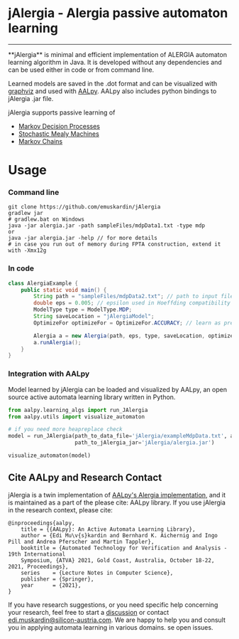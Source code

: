 # jAlergia - Alergia passive automaton learning
<hr>
**jAlergia** is minimal and efficient implementation of ALERGIA automaton learning algorithm in Java. 
It is developed without any dependencies and can be used either in code or from command line. 

Learned models are saved in the .dot format and can be visualized with [graphviz](https://graphviz.org/) and used with [AALpy](https://github.com/DES-Lab/AALpy).
AALpy also includes python bindings to jAlergia .jar file.

jAlergia supports passive learning of
- [Markov Decision Processes](https://en.wikipedia.org/wiki/Markov_decision_process)
- [Stochastic Mealy Machines](https://link.springer.com/chapter/10.1007/978-3-030-92124-8_27)
- [Markov Chains](https://en.wikipedia.org/wiki/Markov_chain)

# Usage

### Command line
```
git clone https://github.com/emuskardin/jAlergia
gradlew jar
# gradlew.bat on Windows
java -jar alergia.jar -path sampleFiles/mdpData1.txt -type mdp
or
java -jar alergia.jar -help // for more details
# in case you run out of memory during FPTA construction, extend it with -Xmx12g
```

### In code
```java
class AlergiaExample {
    public static void main() {
        String path = "sampleFiles/mdpData2.txt"; // path to input file
        double eps = 0.005; // epsilon used in Hoeffding compatibility check
        ModelType type = ModelType.MDP;
        String saveLocation = "jAlergiaModel";
        OptimizeFor optimizeFor = OptimizeFor.ACCURACY; // learn as precise as possible

        Alergia a = new Alergia(path, eps, type, saveLocation, optimizeFor);
        a.runAlergia();
    }
}
```

### Integration with AALpy

Model learned by jAlergia can be loaded and visualized by AALpy, 
an open source active automata learning library written in Python.

```python
from aalpy.learning_algs import run_JAlergia
from aalpy.utils import visualize_automaton

# if you need more heapreplace check
model = run_JAlergia(path_to_data_file='jAlergia/exampleMdpData.txt', automaton_type='mdp', eps=0.005,
                     path_to_jAlergia_jar='jAlergia/alergia.jar')

visualize_automaton(model)
```

## Cite AALpy and Research Contact

jAlergia is a twin implementation of [AALpy's Alergia implementation](https://github.com/DES-Lab/AALpy/blob/master/aalpy/learning_algs/stochastic_passive/Alergia.py),
and it is maintained as a part of the please cite:
AALpy library. If you use jAlergia in the research context, please cite:
```
@inproceedings{aalpy,
	title = {{AALpy}: An Active Automata Learning Library},
	author = {Edi Mu\v{s}kardin and Bernhard K. Aichernig and Ingo Pill and Andrea Pferscher and Martin Tappler},
	booktitle = {Automated Technology for Verification and Analysis - 19th International
	Symposium, {ATVA} 2021, Gold Coast, Australia, October 18-22, 2021, Proceedings},
	series    = {Lecture Notes in Computer Science},  
	publisher = {Springer},
	year      = {2021},
}
```
If you have research suggestions, or you need specific help concerning your research, feel free to start a [discussion](https://github.com/DES-Lab/AALpy/discussions) or contact [edi.muskardin@silicon-austria.com](mailto:edi.muskardin@silicon-austria.com).
We are happy to help you and consult you in applying automata learning in various domains.
se open issues.
